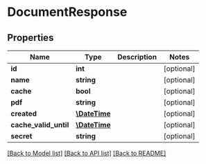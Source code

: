 # DocumentResponse

## Properties
Name | Type | Description | Notes
------------ | ------------- | ------------- | -------------
**id** | **int** |  | [optional] 
**name** | **string** |  | [optional] 
**cache** | **bool** |  | [optional] 
**pdf** | **string** |  | [optional] 
**created** | [**\DateTime**](\DateTime.md) |  | [optional] 
**cache_valid_until** | [**\DateTime**](\DateTime.md) |  | [optional] 
**secret** | **string** |  | [optional] 

[[Back to Model list]](../README.md#documentation-for-models) [[Back to API list]](../README.md#documentation-for-api-endpoints) [[Back to README]](../README.md)


